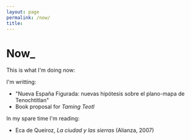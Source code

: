 ```yaml
---
layout: page
permalink: /now/
title:
---
```


<h1 class="f2 lh-title">Now_</h1>

This is what I'm doing now: 

I'm writting:
- "Nueva España Figurada: nuevas hipótesis sobre el plano-mapa de Tenochtitlan"
- Book proposal for *Taming Teotl*
  
In my spare time I'm reading:  
- Eca de Queiroz, *La ciudad y las sierras* (Alianza, 2007)
